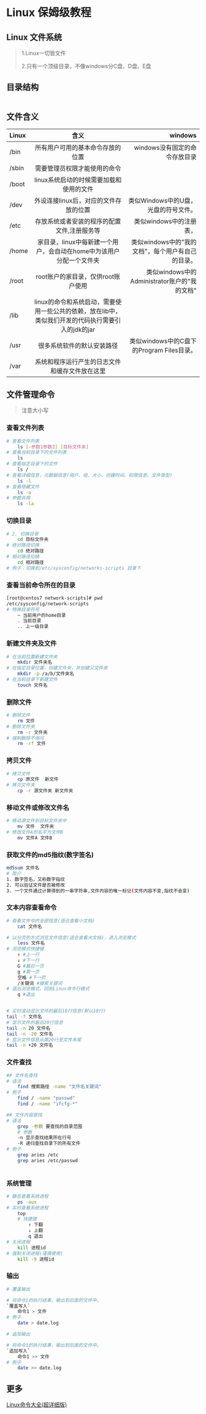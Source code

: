 # Linux 保姆级教程

## Linux 文件系统
> 1.Linux一切皆文件
> 
>2.只有一个顶级目录，不像windows分C盘、D盘、E盘

## 目录结构
<img :src="$withBase('/assets/img/blog/linux/linux1.png')">

## 文件含义
| Linux |                                                含义                                                |                                           windows |
| :---- | :------------------------------------------------------------------------------------------------: | ------------------------------------------------: |
| /bin  |                                  所有用户可用的基本命令存放的位置                                  |                     windows没有固定的命令存放目录 |
| /sbin |                                    需要管理员权限才能使用的命令                                    |                                                   |
| /boot |                              linux系统启动的时候需要加载和使用的文件                               |                                                   |
| /dev  |                               外设连接linux后，对应的文件存放的位置                                |              类似Windows中的U盘，光盘的符号文件。 |
| /etc  |                            存放系统或者安装的程序的配置文件,注册服务等                             |                           类似windows中的注册表， |
| /home |                家目录，linux中每新建一个用户，会自动在home中为该用户分配一个文件夹                 | 类似windows中的"我的文档"，每个用户有自己的目录。 |
| /root |                                 root账户的家目录，仅供root账户使用                                 |      类似windows中的Administrator账户的"我的文档" |
| /lib  | linux的命令和系统启动，需要使用一些公共的依赖，放在lib中，类似我们开发的代码执行需要引入的jdk的jar |                                                   |
| /usr  |                                     很多系统软件的默认安装路径                                     |         类似windows中的C盘下的Program Files目录。 |
| /var  |                           系统和程序运行产生的日志文件和缓存文件放在这里                           |                                                   |

## 文件管理命令
> 注意大小写

### 查看文件列表
```bash
# 查看文件列表
	ls [-参数1参数2] [目标文件夹]
# 查看当前目录下的文件列表
	ls
# 查看指定目录下的文件
	ls /
# 查看详细信息，元数据信息(用户、组、大小、创建时间、权限信息、文件类型)
	ls -l
# 查看隐藏文件
	ls -a 
# 参数并用
	ls -la
```

### 切换目录
```bash
# 2. 切换目录
	cd 目标文件夹
# 绝对路径切换
	cd 绝对路径
# 相对路径切换
	cd 相对路径
# 例子：切换到/etc/sysconfig/networks-scripts 目录下
```

### 查看当前命令所在的目录
```bash
[root@centos7 network-scripts]# pwd
/etc/sysconfig/network-scripts
# 特殊目录符号
	~ 当前用户的home目录
	. 当前目录
	.. 上一级目录
```

### 新建文件夹及文件
```bash
# 在当前位置新建文件夹
	mkdir 文件夹名
# 在指定目录位置，创建文件夹，并创建父文件夹
	mkdir -p /a/b/文件夹名
# 在当前目录下新建文件
	touch 文件名

```

### 删除文件
```bash
# 删除文件
	rm 文件
# 删除文件夹
	rm -r 文件夹
# 强制删除不询问
	rm -rf 文件
```

### 拷贝文件
```bash
# 拷贝文件
	cp 原文件  新文件
# 拷贝文件夹
	cp -r 源文件夹 新文件夹
```

### 移动文件或修改文件名
```bash
# 移动源文件到目标文件夹中
	mv 文件  文件夹
# 修改文件A的名字为文件B
	mv 文件A 文件B
```
### 获取文件的md5指纹(数字签名)
```bash
md5sum 文件名
# 简介
1. 数字签名，又称数字指纹
2. 可以验证文件是否被修改
3. 一个文件通过计算得到的一串字符串,文件内容的唯一标记(文件内容不变,指纹不会变)
```

### 文本内容查看命令
```bash
# 查看文件中的全部信息(适合查看小文档)
	cat 文件名

# 以分页的方式浏览文件信息(适合查看大文档)，进入浏览模式
	less 文件名
# 浏览模式快捷键
	↑ #上一行
    ↓ #下一行
    G #最后一页
    g #第一页
    空格 #下一页
    /关键词 #搜索关键词
# 退出浏览模式，回到Linux命令行模式
    q #退出


# 实时滚动显示文件的最后10行信息(默认10行)
tail -f 文件名
# 显示文件的最后20行信息
tail -n 20 文件名
tail -n -20 文件名
# 显示文件信息从第20行至文件末尾
tail -n +20 文件名
```

### 文件查找
```bash
## 文件名查找
# 语法
	find 搜索路径 -name "文件名关键词"
# 例子
	find / -name "passwd"
	find / -name "ifcfg-*"

## 文件内容查找
# 语法
	grep -参数 要查找的目录范围
	# 参数
	-n 显示查找结果所在行号
	-R 递归查找目录下的所有文件
# 例子
	grep aries /etc
	grep aries /etc/passwd
	
```

### 系统管理
```bash
# 静态查看系统进程
	ps -aux
# 实时查看系统进程
	top
	# 快捷键
		↑ 下翻
		↓ 上翻
		q 退出
# 关闭进程
	kill 进程id 
# 强制关闭进程(谨慎使用)
	kill -9 进程id
```
### 输出
```bash
# 覆盖输出

# 将命令1的执行结果，输出到后面的文件中。
`覆盖写入`
	命令1 > 文件
# 例子
	date > date.log

# 追加输出

# 将命令1的执行结果，输出到后面的文件中。
`追加写入`
	命令1 >> 文件
# 例子
	date >> date.log
```

## 更多
[Linux命令大全(超详细版)](https://blog.csdn.net/weixin_44191814/article/details/120091363)
